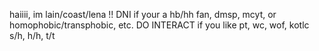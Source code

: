 haiiii, im lain/coast/lena !!
DNI if your a hb/hh fan, dmsp, mcyt, or homophobic/transphobic, etc.
DO INTERACT if you like pt, wc, wof, kotlc
s/h, h/h, t/t


